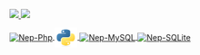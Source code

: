 <div><p>
  <a href="https://github.com/PabloLN">
  <img height="160em" src="https://github-readme-stats.vercel.app/api?username=PabloLN&show_icons=true&theme=dark&include_all_commits=true&count_private=true"/>
  <img height="160em" src="https://github-readme-stats.vercel.app/api/top-langs/?username=PabloLN&layout=compact&langs_count=7&theme=dark"/>
</div><p>
<div style="display: inline_block">
  <img align="center" alt="Nep-Php" height="40" width="40" src="https://cdn.jsdelivr.net/gh/devicons/devicon@latest/icons/php/php-original.svg" />
  <img align="center" alt="Nep-Python" height="35" width="40" src="https://raw.githubusercontent.com/devicons/devicon/master/icons/python/python-original.svg">
  <img align="center" alt="Nep-MySQL" height="50" width="50" src="https://cdn.jsdelivr.net/gh/devicons/devicon@latest/icons/mysql/mysql-original-wordmark.svg">
  <img align="center" alt="Nep-SQLite" height="50" width="50" src="https://cdn.jsdelivr.net/gh/devicons/devicon@latest/icons/sqlite/sqlite-original-wordmark.svg"/>
</div>
